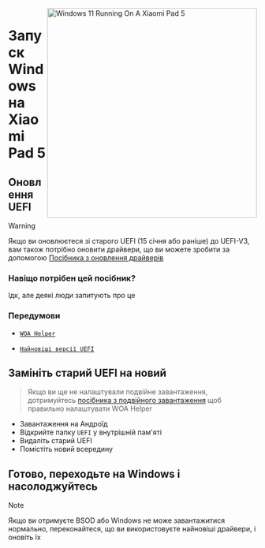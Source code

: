 <img align="right" src="https://raw.githubusercontent.com/erdilS/Port-Windows-11-Xiaomi-Pad-5/main/nabu.png" width="425" alt="Windows 11 Running On A Xiaomi Pad 5">

# Запуск Windows на Xiaomi Pad 5

## Оновлення UEFI
> [!Warning]
> Якщо ви оновлюєтеся зі старого UEFI (15 січня або раніше) до UEFI-V3, вам також потрібно оновити драйвери, що ви можете зробити за допомогою [Посібника з оновлення драйверів](update-uk.md)
###  Навіщо потрібен цей посібник?

Ідк, але деякі люди запитують про це 

### Передумови
- [```WOA Helper```](https://github.com/erdilS/Port-Windows-11-Xiaomi-Pad-5/releases/download/dualboot/woahelper.apk)
  
- [```Найновіші версії UEFI```](https://github.com/erdilS/Port-Windows-11-Xiaomi-Pad-5/releases/download/UEFI/uefi-v3.img)

## Замініть старий UEFI на новий
> Якщо ви ще не налаштували подвійне завантаження, дотримуйтесь [посібника з подвійного завантаження](/guide/Ukrainian/dualboot-uk.md) щоб правильно налаштувати WOA Helper 
- Завантаження на Андроїд
- Відкрийте папку `UEFI` у внутрішній пам'яті
- Видаліть старий UEFI 
- Помістіть новий всередину

## Готово, переходьте на Windows і насолоджуйтесь 

> [!NOTE]
>  Якщо ви отримуєте BSOD або Windows не може завантажитися нормально, переконайтеся, що ви використовуєте найновіші драйвери, і оновіть їх 









